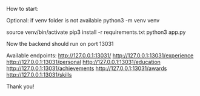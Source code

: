 How to start:

Optional: if venv folder is not available
    python3 -m venv venv

source venv/bin/activate
pip3 install -r requirements.txt
python3 app.py

Now the backend should run on port 13031

Available endpoints:
http://127.0.0.1:13031/
http://127.0.0.1:13031/experience
http://127.0.0.1:13031/personal
http://127.0.0.1:13031/education
http://127.0.0.1:13031/achievements
http://127.0.0.1:13031/awards
http://127.0.0.1:13031/skills

Thank you!